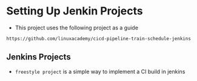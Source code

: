 # Setting Up Jenkin Projects

- This project uses the following project as a guide

```
https://github.com/linuxacademy/cicd-pipeline-train-schedule-jenkins
```

## Jenkins Projects
- `freestyle project` is a simple way to implement a CI build in jenkins

#